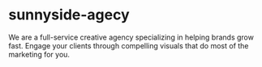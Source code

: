 # sunnyside-agecy
We are a full-service creative agency specializing in helping brands grow fast. Engage your clients through compelling visuals that do most of the marketing for you.
